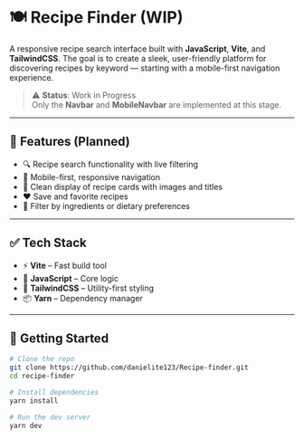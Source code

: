 # 🍽️ Recipe Finder (WIP)

A responsive recipe search interface built with **JavaScript**, **Vite**, and **TailwindCSS**. The goal is to create a sleek, user-friendly platform for discovering recipes by keyword — starting with a mobile-first navigation experience.

> ⚠️ **Status**: Work in Progress  
> Only the **Navbar** and **MobileNavbar** are implemented at this stage.

---

## 📱 Features (Planned)

- 🔍 Recipe search functionality with live filtering  
- 🧭 Mobile-first, responsive navigation  
- 🍲 Clean display of recipe cards with images and titles  
- ❤️ Save and favorite recipes  
- 🔪 Filter by ingredients or dietary preferences

---

## ✅ Tech Stack

- ⚡ **Vite** – Fast build tool  
- 🧠 **JavaScript** – Core logic  
- 🎨 **TailwindCSS** – Utility-first styling  
- 📦 **Yarn** – Dependency manager

---

## 🚀 Getting Started

```bash
# Clone the repo
git clone https://github.com/danielite123/Recipe-finder.git
cd recipe-finder

# Install dependencies
yarn install

# Run the dev server
yarn dev
